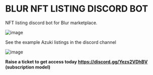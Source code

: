# BLUR NFT LISTING DISCORD BOT
NFT listing discord bot for Blur marketplace.

![image](https://user-images.githubusercontent.com/125624349/231341414-82c0f46e-b5ef-44d1-9c6f-4e8b9c96be76.png)

See the example Azuki listings in the discord channel

![image](https://user-images.githubusercontent.com/125624349/231341471-829cd3af-261a-4f72-b362-6adfff728040.png)

**Raise a ticket to get access today https://discord.gg/Yezs2VDhBV (subscription model)**
